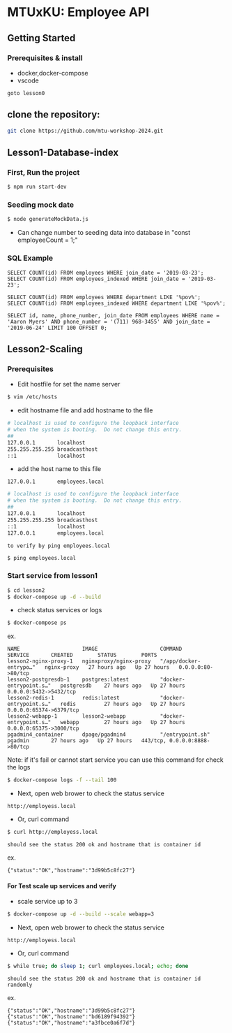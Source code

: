 # MTUxKU: Employee API

## Getting Started

### Prerequisites & install 
- docker,docker-compose
- vscode

```goto lesson0```

## clone the repository:

```bash
git clone https://github.com/mtu-workshop-2024.git
```

## Lesson1-Database-index

### First, Run the project
```bash
$ npm run start-dev
```

### Seeding mock date
```bash
$ node generateMockData.js
```
* Can change number to seeding data into database in "const employeeCount = 1;"

### SQL Example
```
SELECT COUNT(id) FROM employees WHERE join_date = '2019-03-23';
SELECT COUNT(id) FROM employees_indexed WHERE join_date = '2019-03-23';

SELECT COUNT(id) FROM employees WHERE department LIKE '%pov%';
SELECT COUNT(id) FROM employees_indexed WHERE department LIKE '%pov%';

SELECT id, name, phone_number, join_date FROM employees WHERE name = 'Aaron Myers' AND phone_number = '(711) 968-3455' AND join_date = '2019-06-24' LIMIT 100 OFFSET 0;
```

## Lesson2-Scaling

### Prerequisites 

- Edit hostfile for set the name server

```bash
$ vim /etc/hosts
```

- edit hostname file and add hostname to the file

```bash
# localhost is used to configure the loopback interface
# when the system is booting.  Do not change this entry.
##
127.0.0.1	    localhost
255.255.255.255	broadcasthost
::1             localhost
```
- add the host name to this file
```
127.0.0.1       employees.local
```

```bash
# localhost is used to configure the loopback interface
# when the system is booting.  Do not change this entry.
##
127.0.0.1	    localhost
255.255.255.255	broadcasthost
::1             localhost
127.0.0.1       employees.local
```

```to verify by ping employees.local```
```bash
$ ping employees.local
```
### Start service from lesson1

```bash
$ cd lesson2
$ docker-compose up -d --build
```
- check status services or logs
```bash
$ docker-compose ps
```

ex.
```
NAME                    IMAGE                    COMMAND                  SERVICE       CREATED        STATUS        PORTS
lesson2-nginx-proxy-1   nginxproxy/nginx-proxy   "/app/docker-entrypo…"   nginx-proxy   27 hours ago   Up 27 hours   0.0.0.0:80->80/tcp
lesson2-postgresdb-1    postgres:latest          "docker-entrypoint.s…"   postgresdb    27 hours ago   Up 27 hours   0.0.0.0:5432->5432/tcp
lesson2-redis-1         redis:latest             "docker-entrypoint.s…"   redis         27 hours ago   Up 27 hours   0.0.0.0:65374->6379/tcp
lesson2-webapp-1        lesson2-webapp           "docker-entrypoint.s…"   webapp        27 hours ago   Up 27 hours   0.0.0.0:65375->3000/tcp
pgadmin4_container      dpage/pgadmin4           "/entrypoint.sh"         pgadmin       27 hours ago   Up 27 hours   443/tcp, 0.0.0.0:8888->80/tcp
```


Note: if it's fail or cannot start service you can use this command for check the logs
```bash
$ docker-compose logs -f --tail 100
```

- Next, open web brower to check the status service
```
http://employess.local
```

- Or, curl command
```bash
$ curl http://employess.local
```
```should see the status 200 ok and hostname that is container id```

ex.
```
{"status":"OK","hostname":"3d99b5c8fc27"}
```

#### For Test scale up services and verify
- scale service up to 3
```bash
$ docker-compose up -d --build --scale webapp=3
```
- Next, open web brower to check the status service
```
http://employess.local
```

- Or, curl command
```bash
$ while true; do sleep 1; curl employees.local; echo; done
```

```should see the status 200 ok and hostname that is container id randomly```

ex.
```
{"status":"OK","hostname":"3d99b5c8fc27"}
{"status":"OK","hostname":"bd6189f94392"}
{"status":"OK","hostname":"a3fbce0a6f7d"}
```






